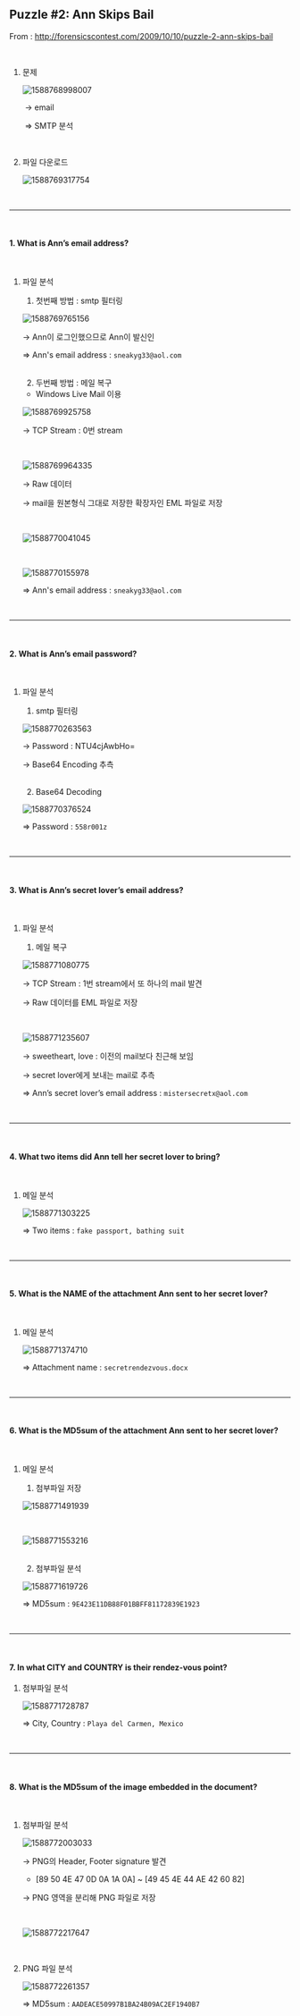 ## Puzzle #2: Ann Skips Bail

From : http://forensicscontest.com/2009/10/10/puzzle-2-ann-skips-bail

<br>

1. 문제

   ![1588768998007](./images/1588768998007.png)
   
   ​	→ email
   
   ​	⇒ SMTP 분석

<br>

2. 파일 다운로드

   ![1588769317754](./images/1588769317754.png)

<br>

--------------

<br>

#### 1. What is Ann’s email address?

<br>

1. 파일 분석

   1) 첫번째 방법 : smtp 필터링

   ![1588769765156](./images/1588769765156.png)

   → Ann이 로그인했으므로 Ann이 발신인

   ⇒ Ann's email address : `sneakyg33@aol.com`
   
   <br>
   
   2) 두번째 방법 : 메일 복구
   
   - Windows Live Mail 이용
   
   ![1588769925758](./images/1588769925758.png)
   
   → TCP Stream : 0번 stream
   
   <br>
   
   ![1588769964335](./images/1588769964335.png)
   
   → Raw 데이터 
   
   → mail을 원본형식 그대로 저장한 확장자인 EML 파일로 저장
   
   <br>
   
   ![1588770041045](./images/1588770041045.png)
   
   <br>
   
   ![1588770155978](./images/1588770155978.png)
   
   ⇒ Ann's email address : `sneakyg33@aol.com`


<br>

----------

<br>

#### 2. What is Ann’s email password?

<br>

1. 파일 분석

   1) smtp 필터링

   ![1588770263563](./images/1588770263563.png)

   → Password : NTU4cjAwbHo=

   → Base64 Encoding 추측

   <br>

   2) Base64 Decoding

   ![1588770376524](./images/1588770376524.png)

   ⇒ Password : `558r001z`

<br>

----------

<br>

#### 3. What is Ann’s secret lover’s email address?

<br>

1. 파일 분석

   1) 메일 복구

   ![1588771080775](./images/1588771080775.png)

   → TCP Stream : 1번 stream에서 또 하나의 mail 발견

   → Raw 데이터를 EML 파일로 저장

   <br>

   ![1588771235607](./images/1588771235607.png)

   → sweetheart, love : 이전의 mail보다 친근해 보임
   
   → secret lover에게 보내는 mail로 추측
   
   ⇒ Ann’s secret lover’s email address : `mistersecretx@aol.com`

<br>

----------

<br>

#### 4. What two items did Ann tell her secret lover to bring?

<br>

1. 메일 분석

   ![1588771303225](./images/1588771303225.png)

   ⇒ Two items : `fake passport, bathing suit`

<br>

------

<br>

#### 5. What is the NAME of the attachment Ann sent to her secret lover?

<br>

1. 메일 분석

   ![1588771374710](./images/1588771374710.png)
   
   ⇒ Attachment name : `secretrendezvous.docx`

<br>

----------

<br>

#### 6. What is the MD5sum of the attachment Ann sent to her secret lover?

<br>

1. 메일 분석

   1) 첨부파일 저장
   
   ![1588771491939](./images/1588771491939.png)
   
   <br>
   
   ![1588771553216](./images/1588771553216.png)
   
   <br>
   
   2) 첨부파일 분석
   
   ![1588771619726](./images/1588771619726.png)
   
   ⇒ MD5sum : `9E423E11DB88F01BBFF81172839E1923`

<br>

--------

<br>

#### 7. In what CITY and COUNTRY is their rendez-vous point?

1. 첨부파일 분석

   ![1588771728787](./images/1588771728787.png)

   ⇒ City, Country : `Playa del Carmen, Mexico`

<br>

------

<br>

#### 8. What is the MD5sum of the image embedded in the document?

<br>

1. 첨부파일 분석

   ![1588772003033](./images/1588772003033.png)

   → PNG의 Header, Footer signature 발견

   	- [89 50 4E 47 0D 0A 1A 0A] ~ [49 45 4E 44 AE 42 60 82]
   
   → PNG 영역을 분리해 PNG 파일로 저장
   
   <br>
   
   ![1588772217647](./images/1588772217647.png)

<br>

2. PNG 파일 분석

   ![1588772261357](./images/1588772261357.png)

   ⇒ MD5sum : `AADEACE50997B1BA24B09AC2EF1940B7`